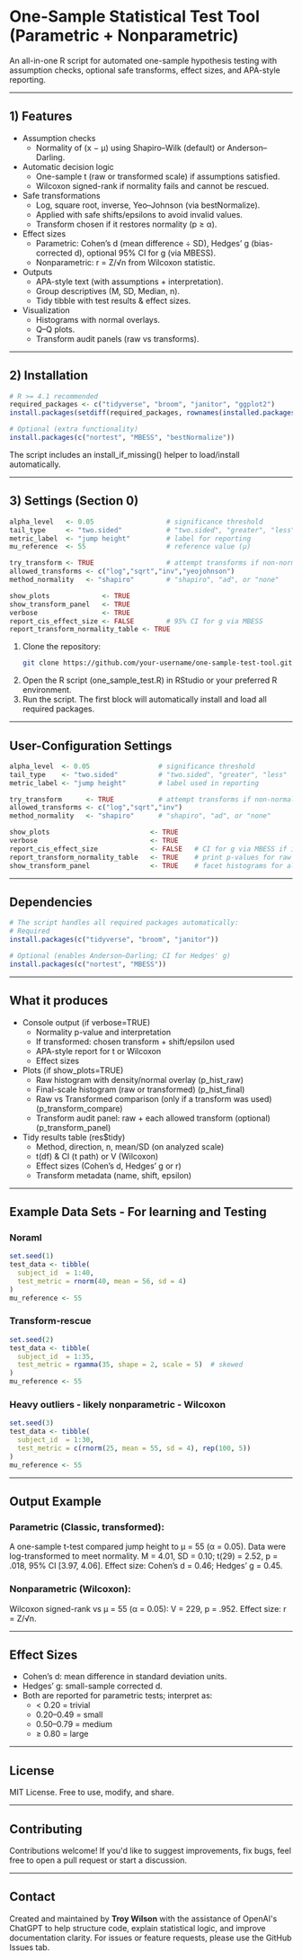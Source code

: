 # One-Sample Statistical Test Tool (Parametric + Nonparametric)
An all-in-one R script for automated one-sample hypothesis testing with assumption checks, optional safe transforms, effect sizes, and APA-style reporting.

---
## 1) Features
- Assumption checks
   - Normality of (x − μ) using Shapiro–Wilk (default) or Anderson–Darling.
- Automatic decision logic
   - One-sample t (raw or transformed scale) if assumptions satisfied.
   - Wilcoxon signed-rank if normality fails and cannot be rescued.
- Safe transformations
   - Log, square root, inverse, Yeo–Johnson (via bestNormalize).
   - Applied with safe shifts/epsilons to avoid invalid values.
   - Transform chosen if it restores normality (p ≥ α).
- Effect sizes
   - Parametric: Cohen’s d (mean difference ÷ SD), Hedges’ g (bias-corrected d), optional 95% CI for g (via MBESS).
   - Nonparametric: r = Z/√n from Wilcoxon statistic.
- Outputs
   - APA-style text (with assumptions + interpretation).
   - Group descriptives (M, SD, Median, n).
   - Tidy tibble with test results & effect sizes.
- Visualization
   - Histograms with normal overlays.
   - Q–Q plots.
   - Transform audit panels (raw vs transforms).

---
## 2) Installation
```r
# R >= 4.1 recommended
required_packages <- c("tidyverse", "broom", "janitor", "ggplot2")
install.packages(setdiff(required_packages, rownames(installed.packages())))

# Optional (extra functionality)
install.packages(c("nortest", "MBESS", "bestNormalize"))
```
The script includes an install_if_missing() helper to load/install automatically.

---
## 3) Settings (Section 0)

```r
alpha_level   <- 0.05                  # significance threshold
tail_type     <- "two.sided"           # "two.sided", "greater", "less"
metric_label  <- "jump height"         # label for reporting
mu_reference  <- 55                    # reference value (μ)

try_transform <- TRUE                  # attempt transforms if non-normal
allowed_transforms <- c("log","sqrt","inv","yeojohnson")
method_normality   <- "shapiro"        # "shapiro", "ad", or "none"

show_plots             <- TRUE
show_transform_panel   <- TRUE
verbose                <- TRUE
report_cis_effect_size <- FALSE        # 95% CI for g via MBESS
report_transform_normality_table <- TRUE
```
1. Clone the repository:
   ```bash
   git clone https://github.com/your-username/one-sample-test-tool.git
2. Open the R script (one_sample_test.R) in RStudio or your preferred R environment.
3. Run the script. The first block will automatically install and load all required packages.

---

## User-Configuration Settings
```r
alpha_level  <- 0.05                 # significance threshold
tail_type    <- "two.sided"          # "two.sided", "greater", "less"
metric_label <- "jump height"        # label used in reporting

try_transform      <- TRUE           # attempt transforms if non-normal
allowed_transforms <- c("log","sqrt","inv")
method_normality   <- "shapiro"      # "shapiro", "ad", or "none"

show_plots                         <- TRUE
verbose                            <- TRUE
report_cis_effect_size             <- FALSE   # CI for g via MBESS if installed
report_transform_normality_table   <- TRUE    # print p-values for raw + transforms
show_transform_panel               <- TRUE    # facet histograms for all transforms
```
---

## Dependencies
```r
# The script handles all required packages automatically:
# Required
install.packages(c("tidyverse", "broom", "janitor"))

# Optional (enables Anderson–Darling; CI for Hedges' g)
install.packages(c("nortest", "MBESS"))
```

---
## What it produces
- Console output (if verbose=TRUE)
     - Normality p-value and interpretation
     - If transformed: chosen transform + shift/epsilon used
     - APA-style report for t or Wilcoxon
     - Effect sizes
- Plots (if show_plots=TRUE)
     - Raw histogram with density/normal overlay (p_hist_raw)
     - Final-scale histogram (raw or transformed) (p_hist_final)
     - Raw vs Transformed comparison (only if a transform was used) (p_transform_compare)
     - Transform audit panel: raw + each allowed transform (optional) (p_transform_panel)
- Tidy results table (res$tidy)
     - Method, direction, n, mean/SD (on analyzed scale)
     - t(df) & CI (t path) or V (Wilcoxon)
     - Effect sizes (Cohen’s d, Hedges’ g or r)
     - Transform metadata (name, shift, epsilon)

---
## Example Data Sets - For learning and Testing

### Noraml
```r
set.seed(1)
test_data <- tibble(
  subject_id  = 1:40,
  test_metric = rnorm(40, mean = 56, sd = 4)
)
mu_reference <- 55
```

### Transform-rescue
```r
set.seed(2)
test_data <- tibble(
  subject_id  = 1:35,
  test_metric = rgamma(35, shape = 2, scale = 5)  # skewed
)
mu_reference <- 55
```
### Heavy outliers - likely nonparametric - Wilcoxon
```r
set.seed(3)
test_data <- tibble(
  subject_id  = 1:30,
  test_metric = c(rnorm(25, mean = 55, sd = 4), rep(100, 5))
)
mu_reference <- 55
```
---

## Output Example
### Parametric (Classic, transformed):
A one-sample t-test compared jump height to μ = 55 (α = 0.05).
Data were log-transformed to meet normality.
M = 4.01, SD = 0.10; t(29) = 2.52, p = .018, 95% CI [3.97, 4.06].
Effect size: Cohen’s d = 0.46; Hedges’ g = 0.45.

### Nonparametric (Wilcoxon):
Wilcoxon signed-rank vs μ = 55 (α = 0.05): V = 229, p = .952.
Effect size: r = Z/√n.

---

## Effect Sizes
- Cohen’s d: mean difference in standard deviation units.
- Hedges’ g: small-sample corrected d.
- Both are reported for parametric tests; interpret as:
   - < 0.20 = trivial
   - 0.20–0.49 = small
   - 0.50–0.79 = medium
   - ≥ 0.80 = large

---

## License
MIT License. Free to use, modify, and share.

---

## Contributing
Contributions welcome! If you'd like to suggest improvements, fix bugs, feel free to open a pull request or start a discussion.

---

## Contact

Created and maintained by **Troy Wilson** with the assistance of OpenAI's ChatGPT to help structure code, explain statistical logic, and improve documentation clarity. For issues or feature requests, please use the GitHub Issues tab.
